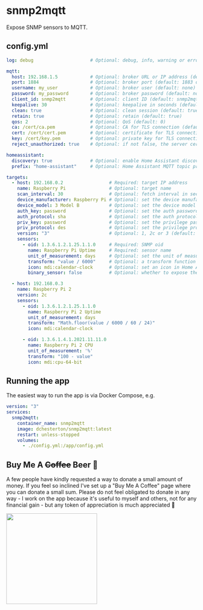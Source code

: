 # snmp2mqtt

Expose SNMP sensors to MQTT.

## config.yml

```yaml
log: debug                     # Optional: debug, info, warning or error (default: info)

mqtt:
  host: 192.168.1.5            # Optional: broker URL or IP address (default: localhost)
  port: 1884                   # Optional: broker port (default: 1883 or 8883 for TLS connections)
  username: my_user            # Optional: broker user (default: none)
  password: my_password        # Optional: broker password (default: none)
  client_id: snmp2mqtt         # Optional: client ID (default: snmp2mqtt)
  keepalive: 30                # Optional: keepalive in seconds (default: 10)
  clean: true                  # Optional: clean session (default: true)
  retain: true                 # Optional: retain (default: true)
  qos: 2                       # Optional: QoS (default: 0)
  ca: /cert/ca.pem             # Optional: CA for TLS connection (default: none)
  cert: /cert/cert.pem         # Optional: certificate for TLS connection (default: none)
  key: /cert/key.pem           # Optional: private key for TLS connection (default: none)
  reject_unauthorized: true    # Optional: if not false, the server certificate is verified against the list of supplied CAs. Override with caution (default: true when using TLS)

homeassistant:
  discovery: true              # Optional: enable Home Assistant discovery (default: false)
  prefix: "home-assistant"     # Optional: Home Assistant MQTT topic prefix (default: homeassistant)

targets:
  - host: 192.168.0.2                 # Required: target IP address
    name: Raspberry Pi                # Optional: target name
    scan_interval: 30                 # Optional: fetch interval in seconds (default: 10)
    device_manufacturer: Raspberry Pi # Optional: set the device manufacturer in Home Assistant
    device_model: 3 Model B           # Optional: set the device model in Home Assistant
    auth_key: password                # Optional: set the auth password for SNMPv3
    auth_protocol: sha                # Optional: set the auth protocol for SNMPv3, one of sha or md5
    priv_key: password                # Optional: set the privilege password for SNMPv3
    priv_protocol: des                # Optional: set the privilege protocol for SNMPv3, one of des, aes, aes256b or aes256r
    version: "3"                      # Optional: 1, 2c or 3 (default: 1)
    sensors:
      - oid: 1.3.6.1.2.1.25.1.1.0     # Required: SNMP oid
        name: Raspberry Pi Uptime     # Required: sensor name
        unit_of_measurement: days     # Optional: set the unit of measurement in Home Assistant
        transform: "value / 6000"     # Optional: a transform function written in JavaScript
        icon: mdi:calendar-clock      # Optional: set an icon in Home Assistant
        binary_sensor: false          # Optional: whether to expose the sensor as a binary sensor in Home Assistant

  - host: 192.168.0.3
    name: Raspberry Pi 2
    version: 2c
    sensors:
      - oid: 1.3.6.1.2.1.25.1.1.0
        name: Raspberry Pi 2 Uptime
        unit_of_measurement: days
        transform: "Math.floor(value / 6000 / 60 / 24)"
        icon: mdi:calendar-clock

      - oid: 1.3.6.1.4.1.2021.11.11.0
        name: Raspberry Pi 2 CPU
        unit_of_measurement: '%'
        transform: "100 - value"
        icon: mdi:cpu-64-bit
```

## Running the app

The easiest way to run the app is via Docker Compose, e.g.

```yaml
version: "3"
services:
  snmp2mqtt:
    container_name: snmp2mqtt
    image: dchesterton/snmp2mqtt:latest
    restart: unless-stopped
    volumes:
      - ./config.yml:/app/config.yml
```

## Buy Me A ~~Coffee~~ Beer 🍻

A few people have kindly requested a way to donate a small amount of money. If you feel so inclined I've set up a "Buy Me A Coffee"
page where you can donate a small sum. Please do not feel obligated to donate in any way - I work on the app because it's
useful to myself and others, not for any financial gain - but any token of appreciation is much appreciated 🙂

<a href="https://www.buymeacoffee.com/dchesterton"><img src="https://img.buymeacoffee.com/api/?url=aHR0cHM6Ly9pbWcuYnV5bWVhY29mZmVlLmNvbS9hcGkvP25hbWU9ZGNoZXN0ZXJ0b24mc2l6ZT0zMDAmYmctaW1hZ2U9Ym1jJmJhY2tncm91bmQ9ZmY4MTNm&creator=dchesterton&is_creating=building%20software%20to%20help%20create%20awesome%20homes&design_code=1&design_color=%23ff813f&slug=dchesterton" height="240" /></a>
